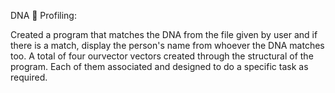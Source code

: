 DNA 🧬 Profiling:

Created a program that matches the DNA from the file given by user and if there is a match, display the person's name from whoever the DNA matches too. 
A total of four ourvector vectors created through the structural of the program. 
Each of them associated and designed to do a specific task as required.

